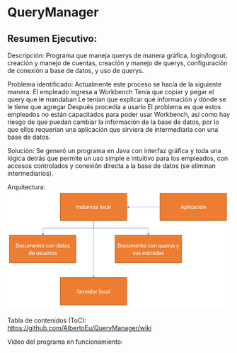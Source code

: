 # QueryManager
## Resumen Ejecutivo:
Descripción: Programa que maneja querys de manera gráfica, login/logout, creación y manejo de cuentas, creación y manejo de querys, configuración de conexión a base de datos, y uso de querys.

Problema identificado: 
Actualmente este proceso se hacía de la siguiente manera:
  El empleado ingresa a Workbench
  Tenía que copiar y pegar el query que le mandaban
  Le tenían que explicar qué información y dónde se le tiene que agregar
  Después procedía a usarlo
  El problema es que estos empleados no están capacitados para poder usar Workbench, así como hay riesgo de que puedan cambiar la información de la base de datos, por lo que ellos requerían una aplicación que sirviera de intermediaria con una base de datos.
  
Solución: Se generó un programa en Java con interfaz gráfica y toda una lógica detrás que permite un uso simple e intuitivo para los empleados, con accesos controlados y conexión directa a la base de datos (se eliminan intermediarios).

Arquitectura:
![alt text](https://github.com/AlbertoEu/QueryManager/blob/Pantallas/src/Images/Arquitectura.png)

Tabla de contenidos (ToC): https://github.com/AlbertoEu/QueryManager/wiki

Video del programa en funcionamiento: 
